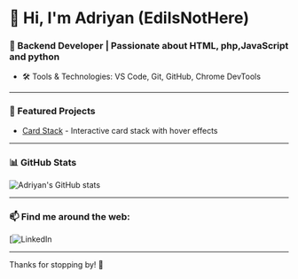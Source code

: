 # 👋 Hi, I'm Adriyan (EdiIsNotHere)

### 🌱 Backend Developer | Passionate about HTML, php,JavaScript and python

- 🛠️ Tools & Technologies: VS Code, Git, GitHub, Chrome DevTools

---

### 🚀 Featured Projects

<!-- Add your best projects here with links -->
- [Card Stack](https://github.com/EdiIsNotHere/card-stack) - Interactive card stack with hover effects


---

### 📊 GitHub Stats

![Adriyan's GitHub stats](https://github-readme-stats.vercel.app/api?username=EdiIsNotHere&show_icons=true&theme=radical)

---

### 📫 Find me around the web:

[![LinkedIn](https://www.linkedin.com/in/adriyan-shayani-984a2b348/)  

---

Thanks for stopping by! 👋
